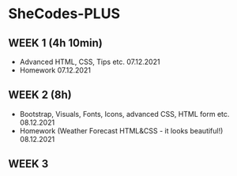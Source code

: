 # SheCodes-PLUS
## WEEK 1 (4h 10min)
* Advanced HTML, CSS, Tips etc. 07.12.2021
* Homework 07.12.2021

## WEEK 2 (8h)
* Bootstrap, Visuals, Fonts, Icons, advanced CSS, HTML form etc. 08.12.2021
* Homework (Weather Forecast HTML&CSS - it looks beautiful!) 08.12.2021

## WEEK 3 
